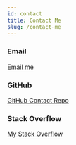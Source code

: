 ```yaml
---
id: contact
title: Contact Me
slug: /contact-me
---
```

### Email

[Email me](mailto:ed@forgenst.com?subject=About%20your%20Website)

### GitHub

[GitHub Contact Repo](https://github.com/edapm/contact)

### Stack Overflow

[My Stack Overflow](https://stackoverflow.com/users/12993670/edapm)